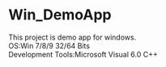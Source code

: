 # Win_DemoApp
This project is demo app for windows.  
OS:Win 7/8/9  32/64 Bits  
Development Tools:Microsoft Visual 6.0 C++  
